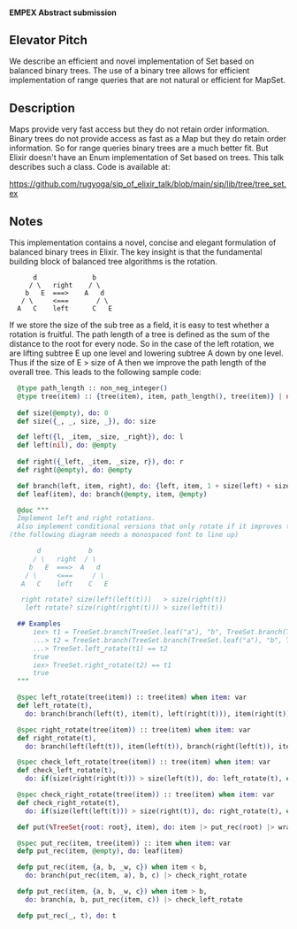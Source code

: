 #### EMPEX Abstract submission

## Elevator Pitch

We describe an efficient and novel implementation of Set based on balanced binary trees. The use of a binary tree allows for efficient implementation of range queries that are not natural or efficient for MapSet.

## Description

Maps provide very fast access but they do not retain order information.
Binary trees do not provide access as fast as a Map but they do retain order information.
So for range queries binary trees are a much better fit.
But Elixir doesn't have an Enum implementation of Set based on trees.
This talk describes such a class.
Code is available at:

https://github.com/rugyoga/sip_of_elixir_talk/blob/main/sip/lib/tree/tree_set.ex

## Notes

This implementation contains a novel, concise and elegant formulation of balanced binary trees in Elixir.
The key insight is that the fundamental building block of balanced tree algorithms is the rotation.
 
 ```
       d              b
      / \   right    / \
     b   E  ===>    A   d
    / \     <===       / \
   A   C    left      C   E
```

If we store the size of the sub tree as a field, it is easy to test whether a rotation is fruitful.
The path length of a tree is defined as the sum of the distance to the root  for every node.
So in the case of the left rotation, we are lifting subtree E up one level and lowering subtree A down by one level.
Thus if the size of E > size of A then we improve the path length of the overall tree.
This leads to the following sample code:

```elixir
  @type path_length :: non_neg_integer()
  @type tree(item) :: {tree(item), item, path_length(), tree(item)} | nil
  
  def size(@empty), do: 0
  def size({_, _, size, _}), do: size

  def left({l, _item, _size, _right}), do: l
  def left(nil), do: @empty
  
  def right({_left, _item, _size, r}), do: r
  def right(@empty), do: @empty

  def branch(left, item, right), do: {left, item, 1 + size(left) + size(right), right}
  def leaf(item), do: branch(@empty, item, @empty)

  @doc """
  Implement left and right rotations.
  Also implement conditional versions that only rotate if it improves the path length
(the following diagram needs a monospaced font to line up)

       d            b
      / \   right  / \
     b   E  ===>  A   d
    / \     <===     / \
   A   C    left    C   E

   right rotate? size(left(left(t)))   > size(right(t))
    left rotate? size(right(right(t))) > size(left(t))

  ## Examples
      iex> t1 = TreeSet.branch(TreeSet.leaf("a"), "b", TreeSet.branch(TreeSet.leaf("c"), "d", TreeSet.leaf("e")))
      ...> t2 = TreeSet.branch(TreeSet.branch(TreeSet.leaf("a"), "b", TreeSet.leaf("c")), "d", TreeSet.leaf("e"))
      ...> TreeSet.left_rotate(t1) == t2
      true
      iex> TreeSet.right_rotate(t2) == t1
      true
  """

  @spec left_rotate(tree(item)) :: tree(item) when item: var
  def left_rotate(t),
    do: branch(branch(left(t), item(t), left(right(t))), item(right(t)), right(right(t)))

  @spec right_rotate(tree(item)) :: tree(item) when item: var
  def right_rotate(t),
    do: branch(left(left(t)), item(left(t)), branch(right(left(t)), item(t), right(t)))

  @spec check_left_rotate(tree(item)) :: tree(item) when item: var
  def check_left_rotate(t),
    do: if(size(right(right(t))) > size(left(t)), do: left_rotate(t), else: t)

  @spec check_right_rotate(tree(item)) :: tree(item) when item: var
  def check_right_rotate(t),
    do: if(size(left(left(t))) > size(right(t)), do: right_rotate(t), else: t)

  def put(%TreeSet{root: root}, item), do: item |> put_rec(root) |> wrap

  @spec put_rec(item, tree(item)) :: item when item: var
  defp put_rec(item, @empty), do: leaf(item)

  defp put_rec(item, {a, b, _w, c}) when item < b,
    do: branch(put_rec(item, a), b, c) |> check_right_rotate

  defp put_rec(item, {a, b, _w, c}) when item > b,
    do: branch(a, b, put_rec(item, c)) |> check_left_rotate

  defp put_rec(_, t), do: t
```